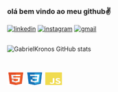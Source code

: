### olá bem vindo ao meu github✌️
[![linkedin](https://img.shields.io/badge/LinkedIn-0077B5?style=for-the-badge&logo=linkedin&logoColor=white)](https://www.linkedin.com/in/gabriel-victor-003a11241/)
[![instagram](https://img.shields.io/badge/Instagram-E4405F?style=for-the-badge&logo=instagram&logoColor=white)](https://www.instagram.com/gabriel_kronos_/)
[![gmail](https://img.shields.io/badge/Gmail-D14836?style=for-the-badge&logo=gmail&logoColor=white)]( https://mail.google.com/gabrielvictoro@gmail.com)
##
![GabrielKronos GitHub stats](https://github-readme-stats.vercel.app/api?username=GabrielKronos1&show_icons=true&theme=react&count_private=true)
##
<div style="display: inline_block"><br>
 <img align="center" alt="GabrielKronos1-HTML" height="30" width="40" src="https://raw.githubusercontent.com/devicons/devicon/master/icons/html5/html5-original.svg">
  <img align="center" alt="GabrielKronos1-CSS" height="30" width="40" src="https://raw.githubusercontent.com/devicons/devicon/master/icons/css3/css3-original.svg">
  <img align="center" alt="GabrielKronos1-Js" height="30" width="40" src="https://raw.githubusercontent.com/devicons/devicon/master/icons/javascript/javascript-plain.svg"
</div>

